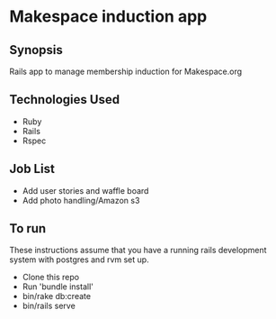 Makespace induction app
=======================

## Synopsis

Rails app to manage membership induction for Makespace.org

## Technologies Used

- Ruby
- Rails
- Rspec

## Job List

- Add user stories and waffle board
- Add photo handling/Amazon s3

## To run

These instructions assume that you have a running rails development system with postgres and rvm set up.

 - Clone this repo
 - Run 'bundle install'
 - bin/rake db:create
 - bin/rails serve
